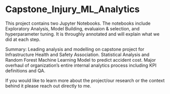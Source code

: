 # Capstone_Injury_ML_Analytics



This project contains two Jupyter Notebooks. The notebooks include Exploratory Analysis, Model Building, evaluaion & selection, and hyperparameter tuning. It is throughly annotated and will explain what we did at each step.

 Summary:
	Leading analysis and modelling on capstone project for Infrastructure Health and Safety Association.
	Statistical Analysis and Random Forest Machine Learning Model to predict accident cost.
	Major overhaul of organization’s entire internal analytics process including KPI definitions and QA.

If you would like to learn more about the project/our research or the context behind it please reach out directly to me.


